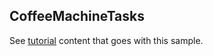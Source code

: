 ## CoffeeMachineTasks

See [tutorial](https://microsoft.github.io/coyote/tutorials/failover-coffee-machine-tasks) content that goes with this sample.
